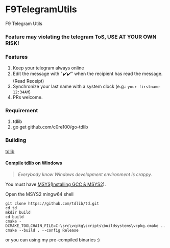# F9TelegramUtils
F9 Telegram Utils
### Feature may violating the telegram ToS, USE AT YOUR OWN RISK!

### Features
1. Keep your telegram always online
2. Edit the message with "✔️✔️" when the recipient has read the message. (Read Receipt)
3. Synchronize your last name with a system clock (e.g.: `your firstname` `12:34AM`)
4. PRs welcome.

### Requirement
1. tdlib
2. go get github.com/c0re100/go-tdlib

### Building
[tdlib](https://github.com/tdlib/td#building)

#### Compile tdlib on Windows
>_Everybody know Windows development environment is crappy._

You must have [MSYS](https://www.msys2.org/)([Installing GCC & MSYS2](https://github.com/orlp/dev-on-windows/wiki/Installing-GCC--&-MSYS2)). 

Open the MSYS2 mingw64 shell
```
git clone https://github.com/tdlib/td.git
cd td
mkdir build
cd build
cmake -DCMAKE_TOOLCHAIN_FILE=C:\src\vcpkg\scripts\buildsystems\vcpkg.cmake ..
cmake --build . --config Release
```
or you can using my pre-compiled binaries :)
